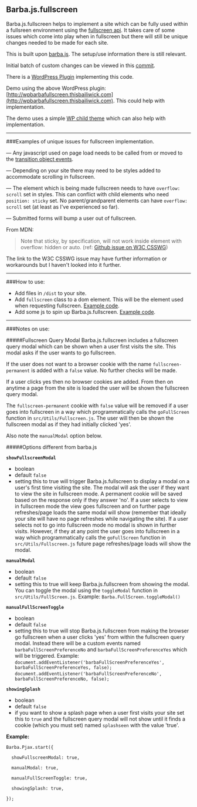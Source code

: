 ## Barba.js.fullscreen
Barba.js.fullscreen helps to implement a site which can be fully used within a fullsreen environment using the [fullscreen api](https://developer.mozilla.org/en-US/docs/Web/API/Fullscreen_API). It takes care of some issues which come into play when in fullscreen but there will still be unique changes needed to be made for each site.

This is built upon [barba.js](https://github.com/luruke/barba.js). The setup/use information there is still relevant.

Initial batch of custom changes can be viewed in this [commit](https://github.com/thisbailiwick/barba.js.fullscreen/commit/194d9addd2f5cee3aa7cf822e8ac95ceec1ea8ed).

There is a [WordPress Plugin](https://github.com/thisbailiwick/wp.barba.js.fullscreen) implementing this code.

Demo using the above WordPress plugin: [http://wpbarbafullscreen.thisbailiwick.com](http://wpbarbafullscreen.thisbailiwick.com). This could help with implementation.

The demo uses a simple [WP child theme](https://github.com/thisbailiwick/wp.barba.js.fullscreen.demo.theme) which can also help with implementation.

<hr>

###Examples of unique issues for fullscreen implementation.

— Any javascript used on page load needs to be called from or moved to the [transition object events](http://barbajs.org/transition.html).

— Depending on your site there may need to be styles added to accommodate scrolling in fullscreen.

— The element which is being made fullscreen needs to have `overflow: scroll` set in styles. This can conflict with child elements who need `position: sticky` set. No parent/grandparent elements can have `overflow: scroll` set (at least as I've experienced so far).

— Submitted forms will bump a user out of fullscreen.

From MDN:
> Note that sticky, by specification, will not work inside element with overflow: hidden or auto. (ref: [Github issue on W3C CSSWG](https://github.com/w3c/csswg-drafts/issues/865))

The link to the W3C CSSWG issue may have further information or workarounds but I haven't looked into it further.

<hr>

###How to use:

* Add files in `/dist` to your site.
* Add `fullscreen` class to a dom element. This will be the element used when requesting fullscreen. [Example code](https://github.com/thisbailiwick/wp.barba.js.fullscreen.demo.theme/blob/master/header.php).
* Add some js to spin up Barba.js.fullscreen. [Example code](https://github.com/thisbailiwick/wp.barba.js.fullscreen.demo.theme/blob/master/main.js).

<hr>

###Notes on use:

#####Fullscreen Query Modal
Barba.js.fullscreen includes a fullscreen query modal which can be shown when a user first visits the site. This modal asks if the user wants to go fullscreen. 

If the user does not want to a browser cookie with the name `fullscreen-permanent` is added with a `false` value. No further checks will be made.
 
If a user clicks yes then no browser cookies are added. From then on anytime a page from the site is loaded the user will be shown the fullscreen query modal.

The `fullscreen-permanent` cookie with `false` value will be removed if a user goes into fullscreen in a way which programmatically calls the `goFullScreen` function in `src/Utils/Fullscreen.js`. The user will then be shown the fullscreen modal as if they had initially clicked 'yes'.

Also note the `manualModal` option below.


#####Options different from barba.js

**`showFullscreenModal`**
* boolean
* default `false`
* setting this to true will trigger Barba.js.fullscreen to display a modal on a user's first time visiting the site. The modal will ask the user if they want to view the site in fullscreen mode. A permanent cookie will be saved based on the response only if they answer 'no'. If a user selects to view in fullscreen mode the view goes fullscreen and on further page refreshes/page loads the same modal will show (remember that ideally your site will have no page refreshes while navigating the site). If a user selects not to go into fullscreen mode no modal is shown in further visits. However, if they at any point the user goes into fullscreen in a way which programmatically calls the `goFullScreen` function in `src/Utils/Fullscreen.js` future page refreshes/page loads will show the modal.

**`manualModal`**
* boolean
* default `false`
* setting this to true will keep Barba.js.fullscreen from showing the modal. You can toggle the modal using the `toggleModal` function in `src/Utils/FullScreen.js`. Example: `Barba.FullScreen.toggleModal()`

**`manualFullScreenToggle`**
* boolean
* default `false`
* setting this to true will stop Barba.js.fullscreen from making the browser go fullscreen when a user clicks 'yes' from within the fullscreen query modal. Instead there will be a custom events named `barbaFullScreenPreferenceNo` and `barbaFullScreenPreferenceYes` which will be triggered.
  Example:
  `document.addEventListener('barbaFullScreenPreferenceYes', barbaFullScreenPreferenceYes, false);`
  `document.addEventListener('barbaFullScreenPreferenceNo', barbaFullScreenPreferenceNo, false);`

**`showingSplash`**
* boolean
* default `false`
* if you want to show a splash page when a user first visits your site set this to `true` and the fullscreen query modal will not show until it finds a cookie (which you must set) named `splashseen` with the value 'true'.


**Example:**
```
Barba.Pjax.start({

  showFullscreenModal: true,
  
  manualModal: true,
  
  manualFullScreenToggle: true,
  
  showingSplash: true,
  
});
```
